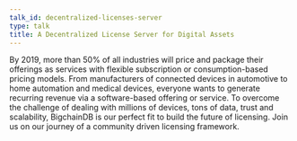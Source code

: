 ```yaml
---
talk_id: decentralized-licenses-server
type: talk
title: A Decentralized License Server for Digital Assets
---
```


By 2019, more than 50% of all industries will price and package their offerings as services with flexible subscription or consumption-based pricing models. From manufacturers of connected devices in automotive to home automation and medical devices, everyone wants to generate recurring revenue via a software-based offering or service. To overcome the challenge of dealing with millions of devices, tons of data, trust and scalability, BigchainDB is our perfect fit to build the future of licensing. Join us on our journey of a community driven licensing framework.
